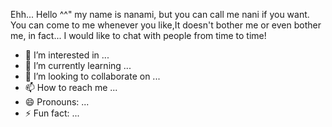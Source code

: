 Ehh... Hello ^^" my name is nanami, but you can call me nani if ​​you want. You can come to me whenever you like,It doesn't bother me or even bother me, in fact... I would like to chat with people from time to time!
- 👀 I’m interested in ...
- 🌱 I’m currently learning ...
- 💞️ I’m looking to collaborate on ...
- 📫 How to reach me ...
- 😄 Pronouns: ...
- ⚡ Fun fact: ...

<!---
nanami-wins/nanami-wins is a ✨ special ✨ repository because its `README.md` (this file) appears on your GitHub profile.
You can click the Preview link to take a look at your changes.
--->
